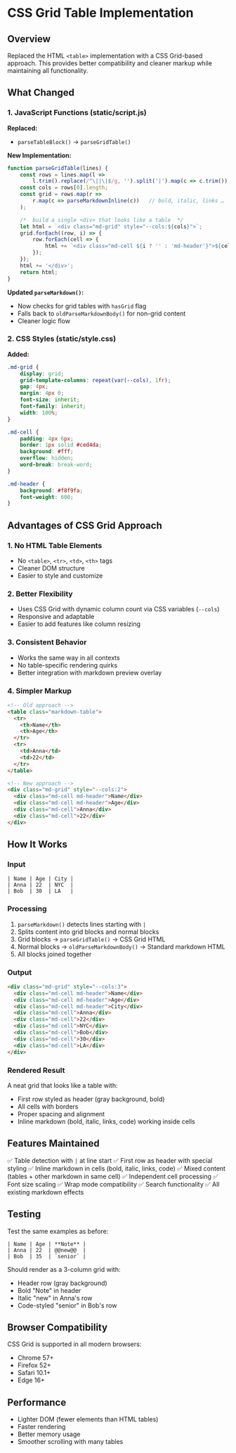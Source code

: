# CSS Grid Table Implementation

## Overview
Replaced the HTML `<table>` implementation with a CSS Grid-based approach. This provides better compatibility and cleaner markup while maintaining all functionality.

## What Changed

### 1. JavaScript Functions (static/script.js)

**Replaced:**
- `parseTableBlock()` → `parseGridTable()`

**New Implementation:**
```javascript
function parseGridTable(lines) {
    const rows = lines.map(l =>
        l.trim().replace(/^\||\|$/g, '').split('|').map(c => c.trim()));
    const cols = rows[0].length;
    const grid = rows.map(r =>
        r.map(c => parseMarkdownInline(c))   // bold, italic, links …
    );

    /*  build a single <div> that looks like a table  */
    let html = `<div class="md-grid" style="--cols:${cols}">`;
    grid.forEach((row, i) => {
        row.forEach(cell => {
            html += `<div class="md-cell ${i ? '' : 'md-header'}">${cell}</div>`;
        });
    });
    html += '</div>';
    return html;
}
```

**Updated `parseMarkdown()`:**
- Now checks for grid tables with `hasGrid` flag
- Falls back to `oldParseMarkdownBody()` for non-grid content
- Cleaner logic flow

### 2. CSS Styles (static/style.css)

**Added:**
```css
.md-grid {
    display: grid;
    grid-template-columns: repeat(var(--cols), 1fr);
    gap: 4px;
    margin: 4px 0;
    font-size: inherit;
    font-family: inherit;
    width: 100%;
}

.md-cell {
    padding: 4px 6px;
    border: 1px solid #ced4da;
    background: #fff;
    overflow: hidden;
    word-break: break-word;
}

.md-header {
    background: #f8f9fa;
    font-weight: 600;
}
```

## Advantages of CSS Grid Approach

### 1. **No HTML Table Elements**
- No `<table>`, `<tr>`, `<td>`, `<th>` tags
- Cleaner DOM structure
- Easier to style and customize

### 2. **Better Flexibility**
- Uses CSS Grid with dynamic column count via CSS variables (`--cols`)
- Responsive and adaptable
- Easier to add features like column resizing

### 3. **Consistent Behavior**
- Works the same way in all contexts
- No table-specific rendering quirks
- Better integration with markdown preview overlay

### 4. **Simpler Markup**
```html
<!-- Old approach -->
<table class="markdown-table">
  <tr>
    <th>Name</th>
    <th>Age</th>
  </tr>
  <tr>
    <td>Anna</td>
    <td>22</td>
  </tr>
</table>

<!-- New approach -->
<div class="md-grid" style="--cols:2">
  <div class="md-cell md-header">Name</div>
  <div class="md-cell md-header">Age</div>
  <div class="md-cell">Anna</div>
  <div class="md-cell">22</div>
</div>
```

## How It Works

### Input
```
| Name | Age | City |
| Anna | 22  | NYC  |
| Bob  | 30  | LA   |
```

### Processing
1. `parseMarkdown()` detects lines starting with `|`
2. Splits content into grid blocks and normal blocks
3. Grid blocks → `parseGridTable()` → CSS Grid HTML
4. Normal blocks → `oldParseMarkdownBody()` → Standard markdown HTML
5. All blocks joined together

### Output
```html
<div class="md-grid" style="--cols:3">
  <div class="md-cell md-header">Name</div>
  <div class="md-cell md-header">Age</div>
  <div class="md-cell md-header">City</div>
  <div class="md-cell">Anna</div>
  <div class="md-cell">22</div>
  <div class="md-cell">NYC</div>
  <div class="md-cell">Bob</div>
  <div class="md-cell">30</div>
  <div class="md-cell">LA</div>
</div>
```

### Rendered Result
A neat grid that looks like a table with:
- First row styled as header (gray background, bold)
- All cells with borders
- Proper spacing and alignment
- Inline markdown (bold, italic, links, code) working inside cells

## Features Maintained

✅ Table detection with `|` at line start
✅ First row as header with special styling
✅ Inline markdown in cells (bold, italic, links, code)
✅ Mixed content (tables + other markdown in same cell)
✅ Independent cell processing
✅ Font size scaling
✅ Wrap mode compatibility
✅ Search functionality
✅ All existing markdown effects

## Testing

Test the same examples as before:

```
| Name | Age | **Note** |
| Anna | 22  | @@new@@  |
| Bob  | 35  | `senior` |
```

Should render as a 3-column grid with:
- Header row (gray background)
- Bold "Note" in header
- Italic "new" in Anna's row
- Code-styled "senior" in Bob's row

## Browser Compatibility

CSS Grid is supported in all modern browsers:
- Chrome 57+
- Firefox 52+
- Safari 10.1+
- Edge 16+

## Performance

- Lighter DOM (fewer elements than HTML tables)
- Faster rendering
- Better memory usage
- Smoother scrolling with many tables
